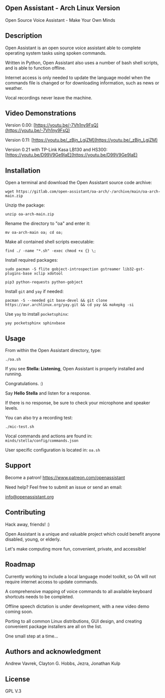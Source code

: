 ## Open Assistant - Arch Linux Version
Open Source Voice Assistant - Make Your Own Minds

## Description
Open Assistant is an open source voice assistant able to complete operating system tasks using spoken commands.

Written in Python, Open Assistant also uses a number of bash shell scripts, and is able to function offline. 

Internet access is only needed to update the language model when the commands file is changed or for downloading information, such as news or weather. 

Vocal recordings never leave the machine.

## Video Demonstrations
Version 0.00:
[https://youtu.be/-7Vh1ny9FsQ](https://youtu.be/-7Vh1ny9FsQ)

Version 0.11:
[https://youtu.be/_zBjn_LgiZM](https://youtu.be/_zBjn_LgiZM)

Version 0.21 with TP-Link Kasa LB130 and HS300:
[https://youtu.be/D99V9Ge9IaE](https://youtu.be/D99V9Ge9IaE)

## Installation
Open a terminal and download the Open Assistant source code archive:
```
wget https://gitlab.com/open-assistant/oa-arch/-/archive/main/oa-arch-main.zip
```
Unzip the package:
```
unzip oa-arch-main.zip
```
Rename the directory to "oa" and enter it:
```
mv oa-arch-main oa; cd oa;
```
Make all contained shell scripts executable:
```
find ./ -name "*.sh" -exec chmod +x {} \;
```
Install required packages:
```
sudo pacman -S flite gobject-introspection gstreamer lib32-gst-plugins-base xclip xdotool
```
```
pip3 python-requests python-gobject
```
Install ``git`` and ``yay`` if needed:
```
pacman -S --needed git base-devel && git clone https://aur.archlinux.org/yay.git && cd yay && makepkg -si
```
Use ``yay`` to install ``pocketsphinx``:
```
yay pocketsphinx sphinxbase
```

## Usage
From within the Open Assistant directory, type:
```
./oa.sh
```
If you see **Stella: Listening**, Open Assistant is properly installed and running.

Congratulations. :)

Say **Hello Stella** and listen for a response.

If there is no response, be sure to check your microphone and speaker levels.

You can also try a recording test:
```
./mic-test.sh
```
Vocal commands and actions are found in: `minds/stella/config/commands.json`

User specific configuration is located in: `oa.sh`

## Support
Become a patron! https://www.patreon.com/openassistant

Need help? Feel free to submit an issue or send an email:

[info@openassistant.org](info@openassistant.org)

## Contributing
Hack away, friends! :)

Open Assistant is a unique and valuable project which could benefit anyone disabled, young, or elderly.

Let's make computing more fun, convenient, private, and accessible!

## Roadmap
Currently working to include a local language model toolkit, so OA will not require internet access to update commands. 

A comprehensive mapping of voice commands to all available keyboard shortcuts needs to be completed.

Offline speech dictation is under development, with a new video demo coming soon.

Porting to all common Linux distributions, GUI design, and creating convenient package installers are all on the list.

One small step at a time...

## Authors and acknowledgment
Andrew Vavrek, Clayton G. Hobbs, Jezra, Jonathan Kulp

## License
GPL V.3
